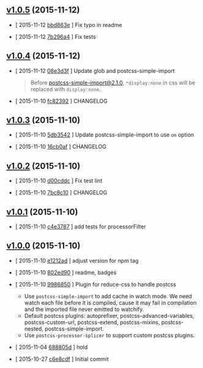 <!-- LATEST 6e1fc3e -->

## [v1.0.5](https://github.com/zoubin/reduce-css-postcss/commit/6e1fc3e) (2015-11-12)

* [ 2015-11-12 [bbd863e](https://github.com/zoubin/reduce-css-postcss/commit/bbd863e) ] Fix typo in readme

* [ 2015-11-12 [7b296a4](https://github.com/zoubin/reduce-css-postcss/commit/7b296a4) ] Fix tests

## [v1.0.4](https://github.com/zoubin/reduce-css-postcss/commit/e287fc0) (2015-11-12)

* [ 2015-11-12 [08e3d3f](https://github.com/zoubin/reduce-css-postcss/commit/08e3d3f) ] Update glob and postcss-simple-import
    
    > Before postcss-simple-import@2.1.0, `*display:none` in css will be
    replaced with `display:none`.

* [ 2015-11-10 [fc82392](https://github.com/zoubin/reduce-css-postcss/commit/fc82392) ] CHANGELOG

## [v1.0.3](https://github.com/zoubin/reduce-css-postcss/commit/1e72373) (2015-11-10)

* [ 2015-11-10 [5db3542](https://github.com/zoubin/reduce-css-postcss/commit/5db3542) ] Update postcss-simple-import to use `on` option

* [ 2015-11-10 [16cb0af](https://github.com/zoubin/reduce-css-postcss/commit/16cb0af) ] CHANGELOG

## [v1.0.2](https://github.com/zoubin/reduce-css-postcss/commit/f199747) (2015-11-10)

* [ 2015-11-10 [d00cddc](https://github.com/zoubin/reduce-css-postcss/commit/d00cddc) ] Fix test lint

* [ 2015-11-10 [7bc8c10](https://github.com/zoubin/reduce-css-postcss/commit/7bc8c10) ] CHANGELOG

## [v1.0.1](https://github.com/zoubin/reduce-css-postcss/commit/024016b) (2015-11-10)

* [ 2015-11-10 [c4e3787](https://github.com/zoubin/reduce-css-postcss/commit/c4e3787) ] add tests for processorFilter

## [v1.0.0](https://github.com/zoubin/reduce-css-postcss/commit/7750c43) (2015-11-10)

* [ 2015-11-10 [e1212ad](https://github.com/zoubin/reduce-css-postcss/commit/e1212ad) ] adjust version for npm tag

* [ 2015-11-10 [802ed90](https://github.com/zoubin/reduce-css-postcss/commit/802ed90) ] readme, badges

* [ 2015-11-10 [9986850](https://github.com/zoubin/reduce-css-postcss/commit/9986850) ] Plugin for reduce-css to handle postcss
    
    * Use `postcss-simple-import` to add cache in watch mode.
    We need watch each file before it is compiled, cause it may fail in
    compilation and the imported file never emitted to watchify.
    * Default postcss plugins: autoprefixer, postcss-advanced-variables,
    postcss-custom-url, postcss-extend, postcss-mixins, postcss-nested,
    postcss-simple-import.
    * Use `postcss-processor-splicer` to support custom postcss plugins.

* [ 2015-11-04 [688805d](https://github.com/zoubin/reduce-css-postcss/commit/688805d) ] hold

* [ 2015-10-27 [c6e8cdf](https://github.com/zoubin/reduce-css-postcss/commit/c6e8cdf) ] Initial commit

